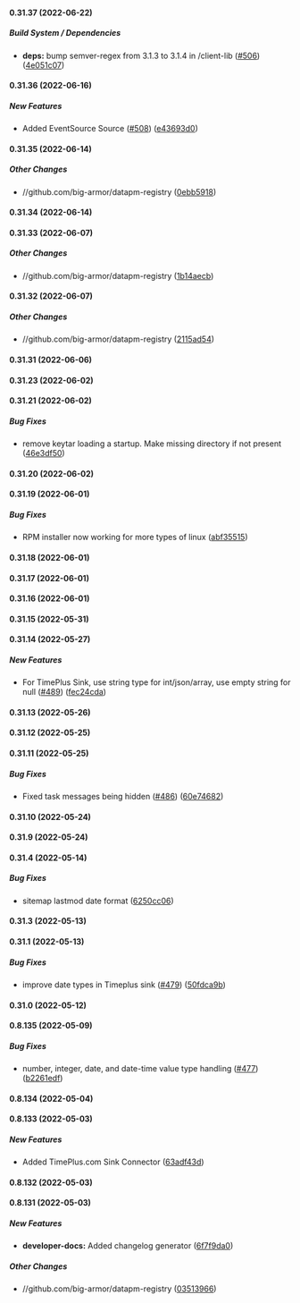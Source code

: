 #### 0.31.37 (2022-06-22)

##### Build System / Dependencies

* **deps:**  bump semver-regex from 3.1.3 to 3.1.4 in /client-lib ([#506](https://github.com/big-armor/datapm/pull/506)) ([4e051c07](https://github.com/big-armor/datapm/commit/4e051c07d13b4800edafce041f0d2221b3b86288))

#### 0.31.36 (2022-06-16)

##### New Features

*  Added EventSource Source ([#508](https://github.com/big-armor/datapm/pull/508)) ([e43693d0](https://github.com/big-armor/datapm/commit/e43693d04b566ab86e82a5127176f21c45ea5f50))

#### 0.31.35 (2022-06-14)

##### Other Changes

* //github.com/big-armor/datapm-registry ([0ebb5918](https://github.com/big-armor/datapm/commit/0ebb59188492b41654bf6ad69569de0b3297da7b))

#### 0.31.34 (2022-06-14)

#### 0.31.33 (2022-06-07)

##### Other Changes

* //github.com/big-armor/datapm-registry ([1b14aecb](https://github.com/big-armor/datapm/commit/1b14aecb9b634bc8c92440f20fd048d0d525c19d))

#### 0.31.32 (2022-06-07)

##### Other Changes

* //github.com/big-armor/datapm-registry ([2115ad54](https://github.com/big-armor/datapm/commit/2115ad545423b4db1ab514b5018170d04001d06a))

#### 0.31.31 (2022-06-06)

#### 0.31.23 (2022-06-02)

#### 0.31.21 (2022-06-02)

##### Bug Fixes

*  remove keytar loading a startup. Make missing directory if not present ([46e3df50](https://github.com/big-armor/datapm/commit/46e3df50af6172c691f9e785223993c3ebfe09cd))

#### 0.31.20 (2022-06-02)

#### 0.31.19 (2022-06-01)

##### Bug Fixes

*  RPM installer now working for more types of linux ([abf35515](https://github.com/big-armor/datapm/commit/abf35515253ea987e236fb9da230df619a5d3276))

#### 0.31.18 (2022-06-01)

#### 0.31.17 (2022-06-01)

#### 0.31.16 (2022-06-01)

#### 0.31.15 (2022-05-31)

#### 0.31.14 (2022-05-27)

##### New Features

*  For TimePlus Sink, use string type for int/json/array, use empty string for null ([#489](https://github.com/big-armor/datapm/pull/489)) ([fec24cda](https://github.com/big-armor/datapm/commit/fec24cdacf969835a27684f13b38b5bb6050f049))

#### 0.31.13 (2022-05-26)

#### 0.31.12 (2022-05-25)

#### 0.31.11 (2022-05-25)

##### Bug Fixes

*  Fixed task messages being hidden ([#486](https://github.com/big-armor/datapm/pull/486)) ([60e74682](https://github.com/big-armor/datapm/commit/60e74682bc6ff9a1ee6dc3192a255e56710a20ef))

#### 0.31.10 (2022-05-24)

#### 0.31.9 (2022-05-24)

#### 0.31.4 (2022-05-14)

##### Bug Fixes

*  sitemap lastmod date format ([6250cc06](https://github.com/big-armor/datapm/commit/6250cc06075fc6ab1530f44214d16be3e160b773))

#### 0.31.3 (2022-05-13)

#### 0.31.1 (2022-05-13)

##### Bug Fixes

*  improve date types in Timeplus sink ([#479](https://github.com/big-armor/datapm/pull/479)) ([50fdca9b](https://github.com/big-armor/datapm/commit/50fdca9b70c36abb5992ed1963b5057ceb36e7c4))

#### 0.31.0 (2022-05-12)

#### 0.8.135 (2022-05-09)

##### Bug Fixes

*  number, integer, date, and date-time value type handling ([#477](https://github.com/big-armor/datapm/pull/477)) ([b2261edf](https://github.com/big-armor/datapm/commit/b2261edfc907a3252ea0ba011bfa9445ee2d4c7d))

#### 0.8.134 (2022-05-04)

#### 0.8.133 (2022-05-03)

##### New Features

*  Added TimePlus.com Sink Connector ([63adf43d](https://github.com/big-armor/datapm/commit/63adf43d9552f6620c04aa6030efe16301227527))

#### 0.8.132 (2022-05-03)

#### 0.8.131 (2022-05-03)

##### New Features

-   **developer-docs:** Added changelog generator ([6f7f9da0](https://github.com/big-armor/datapm/commit/6f7f9da0b1d5cb7275b22ccda008a93e223e0619))

##### Other Changes

-   //github.com/big-armor/datapm-registry ([03513966](https://github.com/big-armor/datapm/commit/03513966784a240b010d116d0ce4682361e57865))
